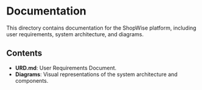 # Documentation

This directory contains documentation for the ShopWise platform, including user requirements, system architecture, and diagrams.

## Contents

- **URD.md**: User Requirements Document.
- **Diagrams**: Visual representations of the system architecture and components.
